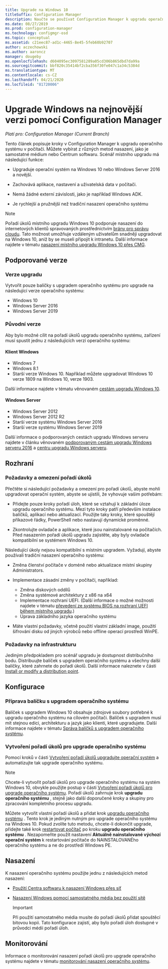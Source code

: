 ```yaml
---
title: Upgrade na Windows 10
titleSuffix: Configuration Manager
description: Naučte se používat Configuration Manager k upgradu operačního systému z Windows 7 nebo novějšího na Windows 10.
ms.date: 08/27/2019
ms.prod: configuration-manager
ms.technology: configmgr-osd
ms.topic: conceptual
ms.assetid: c21eec87-ad1c-4465-8e45-5feb60b92707
author: aczechowski
ms.author: aaroncz
manager: dougeby
ms.openlocfilehash: d604095ec3097581289a05cd306b865dbd7da99a
ms.sourcegitcommit: bbf820c35414bf2cba356f30fe047c1a34c5384d
ms.translationtype: MT
ms.contentlocale: cs-CZ
ms.lasthandoff: 04/21/2020
ms.locfileid: "81720006"
---
```

# <a name="upgrade-windows-to-the-latest-version-with-configuration-manager"></a>Upgrade Windows na nejnovější verzi pomocí Configuration Manager

*Platí pro: Configuration Manager (Current Branch)*

Tento článek popisuje kroky v Configuration Manager k upgradu operačního systému v počítači. Můžete vybírat z různých metod nasazení, jako je samostatné médium nebo Centrum softwaru. Scénář místního upgradu má následující funkce:  

- Upgraduje operační systém na Windows 10 nebo Windows Server 2016 a novější.

- Zachovává aplikace, nastavení a uživatelská data v počítači.

- Nemá žádné externí závislosti, jako je například Windows ADK.

- Je rychlejší a pružnější než tradiční nasazení operačního systému

> [!Note]  
> Pořadí úkolů místního upgradu Windows 10 podporuje nasazení do internetových klientů spravovaných prostřednictvím [brány pro správu cloudu](../../core/clients/manage/cmg/plan-cloud-management-gateway.md). Tato možnost umožňuje vzdáleným uživatelům snadněji upgradovat na Windows 10, aniž by se museli připojit k intranetu. Další informace najdete v tématu [nasazení místního upgradu Windows 10 přes CMG](deploy-a-task-sequence.md#deploy-windows-10-in-place-upgrade-via-cmg). <!-- 1357149 -->


## <a name="supported-versions"></a>Podporované verze

### <a name="upgrade-version"></a>Verze upgradu

Vytvořit pouze balíčky s upgradem operačního systému pro upgrade na následující verze operačního systému:

- Windows 10
- Windows Server 2016
- Windows Server 2019

### <a name="original-version"></a>Původní verze

Aby bylo možné cílit na pořadí úkolů upgradu operačního systému, zařízení musí spustit jednu z následujících verzí operačního systému:

#### <a name="windows-client"></a>Klient Windows

- Windows 7
- Windows 8.1
- Starší verze Windows 10. Například můžete upgradovat Windows 10 verze 1809 na Windows 10, verze 1903.  

Další informace najdete v tématu věnovaném [cestám upgradu Windows 10](https://docs.microsoft.com/windows/deployment/upgrade/windows-10-upgrade-paths).

#### <a name="windows-server"></a>Windows Server

- Windows Server 2012
- Windows Server 2012 R2
- Starší verze systému Windows Server 2016
- Starší verze systému Windows Server 2019

Další informace o podporovaných cestách upgradu Windows serveru najdete v článku věnovaném [podporovaným cestám upgradu Windows serveru 2016](https://docs.microsoft.com/windows-server/get-started/supported-upgrade-paths#upgrading-previous-retail-versions-of-windows-server-to-windows-server-2016) a [centru upgradu Windows serveru](https://aka.ms/upgradecenter).


## <a name="plan"></a><a name="BKMK_Plan"></a>Rozhraní  

### <a name="task-sequence-requirements-and-limitations"></a>Požadavky a omezení pořadí úkolů

Přečtěte si následující požadavky a omezení pro pořadí úkolů, abyste mohli upgradovat operační systém, abyste se ujistili, že vyhovuje vašim potřebám:  

- Přidejte pouze kroky pořadí úloh, které se vztahují k základní úloze upgradu operačního systému. Mezi tyto kroky patří především instalace balíčků, aplikací nebo aktualizací. Použijte taky kroky, které spouštějí příkazové řádky, PowerShell nebo nastavují dynamické proměnné.  

- Zkontrolujte ovladače a aplikace, které jsou nainstalované na počítačích. Před nasazením pořadí úkolů upgradu zajistěte, aby byly ovladače kompatibilní se systémem Windows 10.  

Následující úkoly nejsou kompatibilní s místním upgradem. Vyžadují, abyste používali tradiční nasazení operačního systému:  

- Změna členství počítače v doméně nebo aktualizace místní skupiny Administrators.  

- Implementace zásadní změny v počítači, například:

  - Změna diskových oddílů
  - Změna systémové architektury z x86 na x64
  - Implementace rozhraní UEFI. (Další informace o možné možnosti najdete v tématu [převedení ze systému BIOS na rozhraní UEFI během místního upgradu](task-sequence-steps-to-manage-bios-to-uefi-conversion.md#convert-from-bios-to-uefi-during-an-in-place-upgrade).)
  - Úprava základního jazyka operačního systému  

- Máte vlastní požadavky, včetně použití vlastní základní image, použití šifrování disku od jiných výrobců nebo offline operací prostředí WinPE.  

### <a name="infrastructure-requirements"></a>Požadavky na infrastrukturu  

Jediným předpokladem pro scénář upgradu je dostupnost distribučního bodu. Distribuujte balíček s upgradem operačního systému a všechny další balíčky, které zahrnete do pořadí úkolů. Další informace naleznete v části [Install or modify a distribution point](../../core/servers/deploy/configure/install-and-configure-distribution-points.md).


## <a name="configure"></a><a name="BKMK_Configure"></a>Konfigurace  

### <a name="prepare-the-os-upgrade-package"></a>Příprava balíčku s upgradem operačního systému  

Balíček s upgradem Windows 10 obsahuje zdrojové soubory potřebné k upgradu operačního systému na cílovém počítači. Balíček s upgradem musí mít stejnou edici, architekturu a jazyk jako klienti, které upgradujete. Další informace najdete v tématu [Správa balíčků s upgradem operačního systému](../get-started/manage-operating-system-upgrade-packages.md).  

### <a name="create-a-task-sequence-to-upgrade-the-os"></a>Vytvoření pořadí úkolů pro upgrade operačního systému  

Pomocí kroků v části [Vytvoření pořadí úkolů upgradujte operační systém](create-a-task-sequence-to-upgrade-an-operating-system.md) a automatizujte tak upgrade operačního systému.  

> [!NOTE]  
> Chcete-li vytvořit pořadí úkolů pro upgrade operačního systému na systém Windows 10, obvykle použijte postup v části [Vytvoření pořadí úkolů pro upgrade operačního systému](create-a-task-sequence-to-upgrade-an-operating-system.md). Pořadí úkolů zahrnuje krok **upgradu operačního systému** , stejně jako další doporučené kroky a skupiny pro zpracování kompletního procesu upgradu.
>
> Můžete vytvořit vlastní pořadí úkolů a přidat krok [upgradu operačního systému](../understand/task-sequence-steps.md#BKMK_UpgradeOS) . Tento krok je jediným nutným pro upgrade operačního systému na Windows 10. Pokud zvolíte tuto metodu, chcete-li dokončit upgrade, přidejte také krok [restartovat počítač](../understand/task-sequence-steps.md#BKMK_RestartComputer) po kroku **upgradu operačního systému** . Nezapomeňte použít nastavení **Aktuálně nainstalované výchozí operační systém** k restartování počítače do NAINSTALOVANÉho operačního systému a ne do prostředí Windows PE.  


## <a name="deploy"></a><a name="BKMK_Deploy"></a>Nasazení  

K nasazení operačního systému použijte jednu z následujících metod nasazení:  

- [Použití Centra softwaru k nasazení Windows přes síť](use-software-center-to-deploy-windows-over-the-network.md)  

- [Nasazení Windows pomocí samostatného média bez použití sítě](use-stand-alone-media-to-deploy-windows-without-using-the-network.md)  

  > [!IMPORTANT]  
  > Při použití samostatného média musíte do pořadí úkolů přidat spouštěcí bitovou kopii. Tato konfigurace zajistí, aby bylo pořadí úloh dostupné v průvodci médii pořadí úloh.


## <a name="monitor"></a>Monitorování  

Informace o monitorování nasazení pořadí úkolů pro upgrade operačního systému najdete v tématu [monitorování nasazení operačního systému](monitor-operating-system-deployments.md).  
